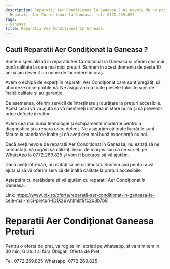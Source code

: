 ```yaml
---
description: Reparatii Aer Condiționat la Ganeasa ? Ai nevoie de un profesionist in
  Reparatii Aer Condiționat la Ganeasa. tel. 0772.269.825
tags:
- Ganeasa
title: Reparatii Aer Condiționat In Ganeasa
---
```



## Cauti Reparatii Aer Condiționat la Ganeasa ?


Suntem specializati in reparatii Aer Condiționat in Ganeasa și oferim cea mai bună calitate la cele mai mici prețuri. Suntem în acest domeniu de peste 10 ani și am devenit un nume de încredere în oraș.

Avem o echipă de experți în reparatii Aer Condiționat care sunt pregătiți să abordeze orice problemă. Ne asigurăm că toate piesele folosite sunt de înaltă calitate și au garanție. 

De asemenea, oferim servicii de întreținere și curățare la prețuri accesibile. Acest lucru vă va ajuta să vă mențineți unitatea în stare bună și să preveniți orice defecte în viitor.

Avem cea mai bună tehnologie și echipamente moderne pentru a diagnostica și a repara orice defect. Ne asigurăm că toate lucrările sunt făcute la standarde înalte și că aveți cea mai bună experiență cu noi.

Dacă aveți nevoie de reparatii Aer Condiționat în Ganeasa, nu ezitați să ne contactați. Vă rugăm să utilizați linkul de mai jos sau să ne scrieți pe WhatsApp la 0772.269.825 și vom fi bucuroși să vă ajutăm.

Dacă aveți întrebări, nu ezitați să ne contactați. Suntem aici pentru a vă ajuta și să vă oferim servicii de înaltă calitate la prețuri accesibile. 

Așteptăm cu nerăbdare să vă ajutăm cu reparatii Aer Condiționat în Ganeasa. 

Link: https://www.olx.ro/oferta/reparatii-aer-conditionat-in-ganeasa-la-cele-mai-mici-preturi-ID1Xz6V.html#9fc2d3b7b9

# Reparatii Aer Condiționat Ganeasa Preturi
Pentru o oferta de pret, va rog sa imi scrieti pe whatsapp, si va trimitem in 30 min, Gratuit si fara Obligatii Oferta de Pret.

Tel. 0772.269.825
Whatsapp. 0772.269.825